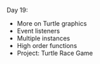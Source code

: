 Day 19:

- More on Turtle graphics
- Event listeners
- Multiple instances
- High order functions
- Project: Turtle Race Game
